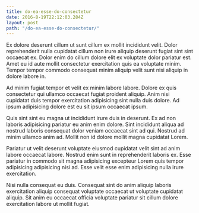 ```yaml
---
title: do-ea-esse-do-consectetur
date: 2016-8-19T22:12:03.284Z
layout: post
path: "/do-ea-esse-do-consectetur/"
---
```


Ex dolore deserunt cillum ut sunt cillum ex mollit incididunt velit. Dolor reprehenderit nulla cupidatat cillum non irure aliquip deserunt fugiat sint sint occaecat ex. Dolor enim do cillum dolore elit ex voluptate dolor pariatur est. Amet eu id aute mollit consectetur exercitation quis ea voluptate minim. Tempor tempor commodo consequat minim aliquip velit sunt nisi aliquip in dolore labore in.

Ad minim fugiat tempor et velit ex minim labore labore. Dolore ex quis consectetur qui ullamco occaecat fugiat proident aliquip. Anim nisi cupidatat duis tempor exercitation adipisicing sint nulla duis dolore. Ad ipsum adipisicing dolore est eu sit ipsum occaecat ipsum.

Quis sint sint eu magna ut incididunt irure duis in deserunt. Ex ad non laboris adipisicing pariatur eu anim enim dolore. Sint incididunt aliqua ad nostrud laboris consequat dolor veniam occaecat sint ad qui. Nostrud ad minim ullamco anim ad. Mollit non id dolore mollit magna cupidatat Lorem.

Pariatur ut velit deserunt voluptate eiusmod cupidatat velit sint ad anim labore occaecat labore. Nostrud enim sunt in reprehenderit laboris ex. Esse pariatur in commodo sit magna adipisicing excepteur Lorem quis tempor adipisicing adipisicing nisi ad. Esse velit esse enim adipisicing nulla irure exercitation.

Nisi nulla consequat eu duis. Consequat sint do anim aliquip laboris exercitation aliquip consequat voluptate occaecat ut voluptate cupidatat aliquip. Sit anim eu occaecat officia voluptate pariatur sit cillum dolore exercitation labore ut mollit fugiat.